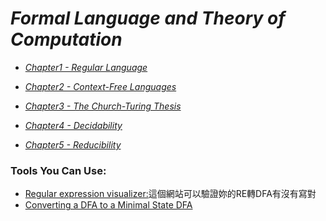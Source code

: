 # _Formal Language and Theory of Computation_

- _[Chapter1 - Regular Language](https://github.com/Gangost/Formal-Languages-and-Theory-of-Computation/tree/master/NOTE/chapter1.md)_

- _[Chapter2 - Context-Free Languages](https://github.com/Gangost/Formal-Languages-and-Theory-of-Computation/tree/master/NOTE/chapter2.md)_

- _[Chapter3 - The Church-Turing Thesis](https://github.com/Gangost/Formal-Languages-and-Theory-of-Computation/tree/master/NOTE/chapter3.md)_

- _[Chapter4 - Decidability](https://github.com/Gangost/Formal-Languages-and-Theory-of-Computation/tree/master/NOTE/chapter4.md)_

- _[Chapter5 - Reducibility](https://github.com/Gangost/Formal-Languages-and-Theory-of-Computation/tree/master/NOTE/chapter5.md)_

### Tools You Can Use:
- [Regular expression visualizer:](http://regexvisualizer.apphb.com/)這個網站可以驗證妳的RE轉DFA有沒有寫對
- [Converting a DFA to a Minimal State DFA](http://jflap.org/tutorial/fa/dfa2mindfa/index.html)